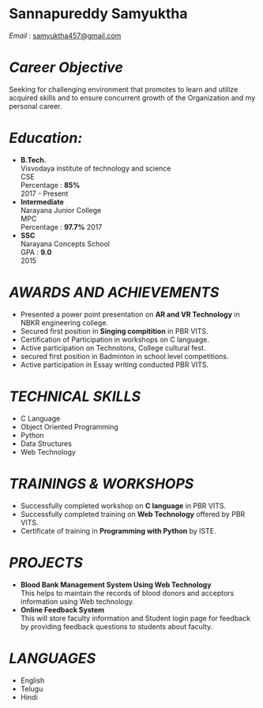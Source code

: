 # **Sannapureddy Samyuktha**
*Email* : samyuktha457@gmail.com

# ***Career Objective***
   Seeking for challenging environment that promotes to learn and utilize acquired skills  and to ensure concurrent growth of the Organization and my personal career.

# ***Education:***

  -  **B.Tech.** <br />
    Visvodaya institute of technology and science<br />
    CSE <br/>
    Percentage : **85%** <br />
    2017 - Present
 - **Intermediate** <br />
     Narayana Junior College<br />
     MPC  <br />
     Percentage : **97.7%** 
     2017
 -  **SSC** <br />
      Narayana Concepts School <br />
      GPA : **9.0**<br />
      2015

# ***AWARDS AND ACHIEVEMENTS***

-  Presented a power point presentation on **AR and VR Technology** in NBKR engineering college.
- Secured first position in **Singing compitition** in PBR VITS.
- Certification of Participation in workshops on  C language.
- Active participation on Technotons, College cultural fest.
- secured first position in Badminton in school level competitions.
- Active participation in Essay writing conducted PBR VITS.

# ***TECHNICAL SKILLS***
- C Language
- Object Oriented Programming
- Python
- Data Structures
- Web Technology


# ***TRAININGS & WORKSHOPS***
- Successfully  completed workshop on **C language**  in PBR VITS.
- Successfully completed training on **Web Technology** offered by PBR VITS.
- Certificate of training in **Programming with Python** by ISTE.


# ***PROJECTS***
- **Blood Bank Management System Using Web Technology**<br />
          This helps to maintain the records of blood donors and acceptors information using Web technology.
- **Online Feedback System**  
    This will store faculty information and Student login page for feedback by providing feedback questions to students about faculty.
    

# ***LANGUAGES***
- English
- Telugu
- Hindi
